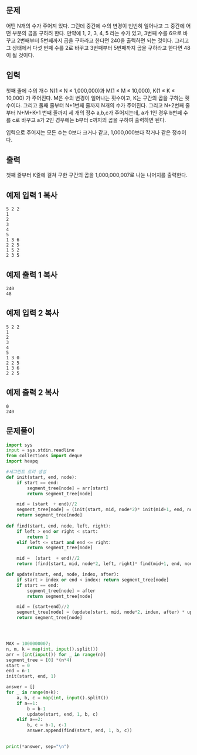 ## 문제

어떤 N개의 수가 주어져 있다. 그런데 중간에 수의 변경이 빈번히 일어나고 그 중간에 어떤 부분의 곱을 구하려 한다. 만약에 1, 2, 3, 4, 5 라는 수가 있고, 3번째 수를 6으로 바꾸고 2번째부터 5번째까지 곱을 구하라고 한다면 240을 출력하면 되는 것이다. 그리고 그 상태에서 다섯 번째 수를 2로 바꾸고 3번째부터 5번째까지 곱을 구하라고 한다면 48이 될 것이다.

## 입력

첫째 줄에 수의 개수 N(1 ≤ N ≤ 1,000,000)과 M(1 ≤ M ≤ 10,000), K(1 ≤ K ≤ 10,000) 가 주어진다. M은 수의 변경이 일어나는 횟수이고, K는 구간의 곱을 구하는 횟수이다. 그리고 둘째 줄부터 N+1번째 줄까지 N개의 수가 주어진다. 그리고 N+2번째 줄부터 N+M+K+1 번째 줄까지 세 개의 정수 a,b,c가 주어지는데, a가 1인 경우 b번째 수를 c로 바꾸고 a가 2인 경우에는 b부터 c까지의 곱을 구하여 출력하면 된다.

입력으로 주어지는 모든 수는 0보다 크거나 같고, 1,000,000보다 작거나 같은 정수이다.

## 출력

첫째 줄부터 K줄에 걸쳐 구한 구간의 곱을 1,000,000,007로 나눈 나머지를 출력한다.

## 예제 입력 1 복사

```
5 2 2
1
2
3
4
5
1 3 6
2 2 5
1 5 2
2 3 5
```

## 예제 출력 1 복사

```
240
48
```

## 예제 입력 2 복사

```
5 2 2
1
2
3
4
5
1 3 0
2 2 5
1 3 6
2 2 5
```

## 예제 출력 2 복사

```
0
240
```

## 문제풀이


```python
import sys
input = sys.stdin.readline
from collections import deque
import heapq

#세그먼트 트리 생성
def init(start, end, node):
    if start == end:
        segment_tree[node] = arr[start]
        return segment_tree[node]

    mid = (start  + end)//2
    segment_tree[node] = (init(start, mid, node*2)* init(mid+1, end, node*2+1))%MAX
    return segment_tree[node]
 
def find(start, end, node, left, right):
    if left > end or right < start:
        return 1
    elif left <= start and end <= right:
        return segment_tree[node]

    mid =  (start  + end)//2
    return (find(start, mid, node*2, left, right)* find(mid+1, end, node*2+1, left, right))%MAX

def update(start, end, node, index, after):
    if start > index or end < index: return segment_tree[node]
    if start == end: 
        segment_tree[node] = after
        return segment_tree[node]

    mid = (start+end)//2
    segment_tree[node] = (update(start, mid, node*2, index, after) * update(mid+1, end, node*2+1, index, after))%MAX
    return segment_tree[node]




MAX = 1000000007;
n, m, k = map(int, input().split())
arr = [int(input()) for _ in range(n)]
segment_tree = [0] *(n*4)
start = 0
end = n-1
init(start, end, 1)

answer = []
for _ in range(m+k):
    a, b, c = map(int, input().split())
    if a==1:
        b = b-1
        update(start, end, 1, b, c)
    elif a==2:
        b, c = b-1, c-1
        answer.append(find(start, end, 1, b, c))
        

print(*answer, sep="\n")
```
